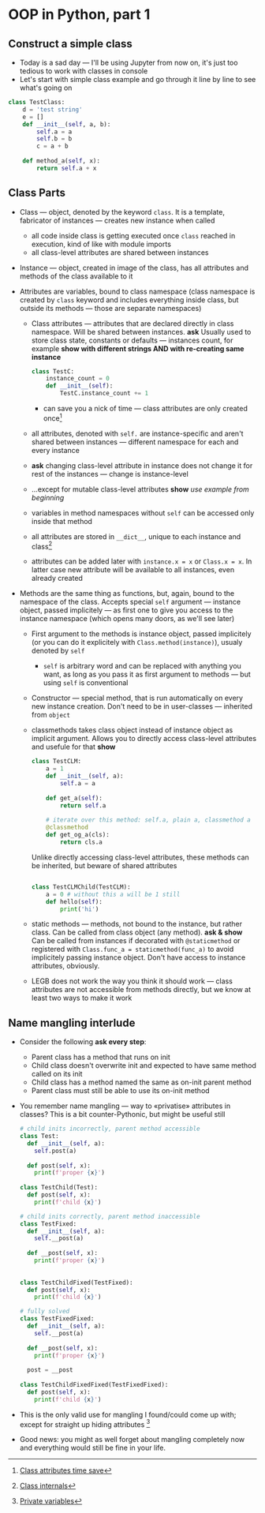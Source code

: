 # OOP in Python, part 1

## Construct a simple class

* Today is a sad day — I'll be using Jupyter from now on, it's just too tedious to work with classes in console
* Let's start with simple class example and go through it line by line to see what's going on

```python
class TestClass:
    d = 'test string'
    e = []
    def __init__(self, a, b):
        self.a = a
        self.b = b
        c = a + b
   
    def method_a(self, x):
        return self.a + x
```



## Class Parts

* Class — object, denoted by the keyword `class`. It is a template, fabricator of instances — creates new instance when called

  * all code inside class is getting executed once `class` reached in execution, kind of like with module imports
  * all class-level attributes are shared between instances

* Instance — object, created in image of the class, has all attributes and methods of the class available to it

* Attributes are variables, bound to class namespace (class namespace is created by `class` keyword and includes everything inside class, but outside its methods — those are separate namespaces)

  * Class attributes — attributes that are declared directly in class namespace. Will be shared between instances. **ask** Usually used to store class state, constants or defaults — instances count, for example **show with different strings AND with re-creating same instance**

    ```python
    class TestC:
        instance_count = 0
        def __init__(self):
            TestC.instance_count += 1
    ```

    * can save you a nick of time — class attributes are only created once[^1]

  * all attributes, denoted with `self.` are instance-specific and aren't shared between instances — different namespace for each and every instance

  * **ask** changing class-level attribute in instance does not change it for rest of the instances — change is instance-level

  * …except for mutable class-level attributes **show** _use example from beginning_

  * variables in method namespaces without `self` can be accessed only inside that method

  * all attributes are stored in `__dict__`, unique to each instance and class[^2]

  * attributes can be added later with `instance.x = x` or `Class.x = x`. In latter case new attribute will be available to all instances, even already created

* Methods are the same thing as functions, but, again, bound to the namespace of the class. Accepts special `self` argument — instance object, passed implicitely — as first one to give you access to the instance namespace (which opens many doors, as we'll see later)

  * First argument to the methods is instance object, passed implicitely (or you can do it explicitely with `Class.method(instance)`), usualy denoted by `self` 

    * `self` is arbitrary word and can be replaced with anything you want, as long as you pass it as first argument to methods — but using `self` is conventional

  * Constructor — special method, that is run automatically on every new instance creation. Don't need to be in user-classes — inherited from `object` 

  * classmethods takes class object instead of instance object as implicit argument. Allows you to directly access class-level attributes and usefule for that **show**

    ```python
    class TestCLM:
        a = 1
        def __init__(self, a):
            self.a = a
            
        def get_a(self):
            return self.a
    		
        # iterate over this method: self.a, plain a, classmethod a
        @classmethod
        def get_og_a(cls):
            return cls.a
    ```

     Unlike directly accessing class-level attributes, these methods can be inherited, but beware of shared attributes

    ```python
    
    class TestCLMChild(TestCLM):
        a = 0 # without this a will be 1 still
        def hello(self):
            print('hi')

  * static methods — methods, not bound to the instance, but rather class. Can be called from class object (any method). **ask & show** Can be called from instances if decorated with `@staticmethod` or registered with `Class.func_a = staticmethod(func_a)` to avoid implicitely passing instance object. Don't have access to instance attributes, obviously.

  * LEGB does not work the way you think it should work — class attributes are not accessible from methods directly, but we know at least two ways to make it work

## Name mangling interlude

* Consider the following **ask every step**:

  * Parent class has a method that runs on init
  * Child class doesn't overwrite init and expected to have same method called on its init
  * Child class has a method named the same as on-init parent method
  * Parent class must still be able to use its on-init method

* You remember name mangling — way to «privatise» attributes in classes? This is a bit counter-Pythonic, but might be useful still

  ```python
  # child inits incorrectly, parent method accessible
  class Test:
    def __init__(self, a):
      self.post(a)
     
    def post(self, x):
      print(f'proper {x}')
    
  class TestChild(Test):
    def post(self, x):
      print(f'child {x}')
  
  # child inits correctly, parent method inaccessible
  class TestFixed:
    def __init__(self, a):
      self.__post(a)
     
    def __post(self, x):
      print(f'proper {x}')
     
    
  class TestChildFixed(TestFixed):
    def post(self, x):
      print(f'child {x}')
  
  # fully solved
  class TestFixedFixed:
    def __init__(self, a):
      self.__post(a)
     
    def __post(self, x):
      print(f'proper {x}')
     
    post = __post
    
  class TestChildFixedFixed(TestFixedFixed):
    def post(self, x):
      print(f'child {x}')
  ```

* This is the only valid use for mangling I found/could come up with; except for straight up hiding attributes [^3]

* Good news: you might as well forget about mangling completely now and everything would still be fine in your life.

[^1]: [Class attributes time save](https://www.toptal.com/python/python-class-attributes-an-overly-thorough-guide)
[^2]: [Class internals](https://rushter.com/blog/python-class-internals/)
[^3]: [Private variables](https://docs.python.org/3/tutorial/classes.html#private-variables)